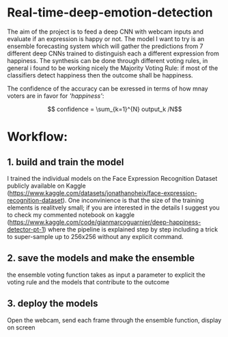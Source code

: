 # Real-time-deep-emotion-detection
The aim of the project is to feed a deep CNN with webcam inputs and evaluate if an expression is happy or not.
The model I want to try is an ensemble forecasting system which will gather the predictions from 7 different deep CNNs trained to distinguish each a different expression from happiness.
The synthesis can be done through different voting rules, in general i found to be working nicely the Majority Voting Rule: if most of the classifiers detect happiness then the outcome shall be happiness. <br>

The confidence of the accuracy can be exressed in terms of how mnay voters are in favor for *'happiness'*:<br>

$$ confidence = \sum_{k=1}^{N} output_k /N$$

# Workflow:
## 1. build and train the model 
I trained the individual models on the Face Expression Recognition Dataset publicly available on Kaggle 
(https://www.kaggle.com/datasets/jonathanoheix/face-expression-recognition-dataset). One inconvinience is that the size of the training elements is realitvely small; if you are
interested in the details I suggest you to check my commented notebook on kaggle (https://www.kaggle.com/code/gianmarcoguarnier/deep-happiness-detector-pt-1) where the pipeline is 
explained step by step including a trick to super-sample up to 256x256 without any explicit command.

## 2. save the models and make the ensemble
the ensemble voting function takes as input a parameter to explicit the voting rule and the models that contribute to the outcome

## 3. deploy the models
Open the webcam, send each frame through the ensemble function, display on screen
